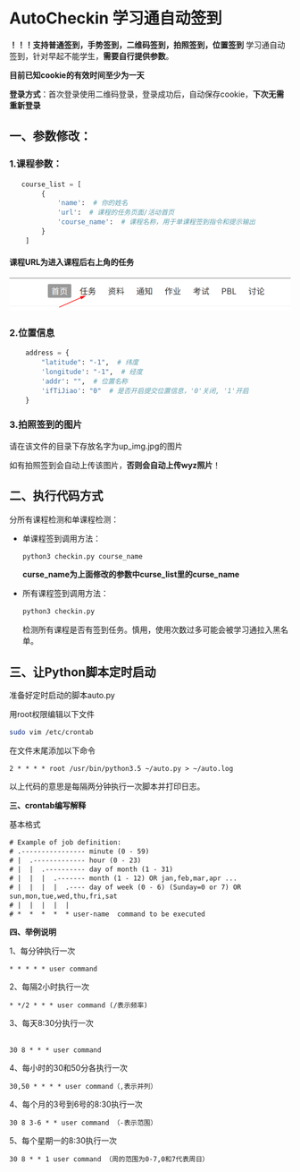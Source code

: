 # AutoCheckin 学习通自动签到

**！！！支持普通签到，手势签到，二维码签到，拍照签到，位置签到**
学习通自动签到，针对早起不能学生，**需要自行提供参数**。

**目前已知cookie的有效时间至少为一天**

**登录方式**：首次登录使用二维码登录，登录成功后，自动保存cookie，**下次无需重新登录**

## 一、参数修改：

### 1.课程参数：

```python
   course_list = [
        {
            'name':  # 你的姓名
            'url':  # 课程的任务页面/活动首页
            'course_name':  # 课程名称，用于单课程签到指令和提示输出
        }
    ]
```

#### 课程URL为进入课程后右上角的任务

![1](images/2020-03-15-160930.png)



### 2.位置信息

```python
    address = {
        "latitude": "-1",  # 纬度
        'longitude': "-1",  # 经度
        'addr': "",  # 位置名称
        'ifTiJiao': "0"  # 是否开启提交位置信息，'0'关闭, '1'开启
    }
```

### 3.拍照签到的图片

请在该文件的目录下存放名字为up_img.jpg的图片

如有拍照签到会自动上传该图片，**否则会自动上传wyz照片**！

## 二、执行代码方式

分所有课程检测和单课程检测：

- 单课程签到调用方法：

  ```bash
  python3 checkin.py course_name
  ```

  **curse_name为上面修改的参数中curse_list里的curse_name**

- 所有课程签到调用方法：

  ```bash
  python3 checkin.py
  ```

  检测所有课程是否有签到任务。慎用，使用次数过多可能会被学习通拉入黑名单。


##  三、让Python脚本定时启动

准备好定时启动的脚本auto.py

用root权限编辑以下文件

```bash
sudo vim /etc/crontab
```

在文件末尾添加以下命令

```
2 * * * * root /usr/bin/python3.5 ~/auto.py > ~/auto.log

```

以上代码的意思是每隔两分钟执行一次脚本并打印日志。

**三、crontab编写解释**

基本格式

```
# Example of job definition:
# .---------------- minute (0 - 59)
# |  .------------- hour (0 - 23)
# |  |  .---------- day of month (1 - 31)
# |  |  |  .------- month (1 - 12) OR jan,feb,mar,apr ...
# |  |  |  |  .---- day of week (0 - 6) (Sunday=0 or 7) OR sun,mon,tue,wed,thu,fri,sat
# |  |  |  |  |
# *  *  *  *  * user-name  command to be executed

```

**四、举例说明**

1、每分钟执行一次

```
* * * * * user command
```

2、每隔2小时执行一次

```
* */2 * * * user command (/表示频率)
```

3、每天8:30分执行一次

```
	
30 8 * * * user command
```

4、每小时的30和50分各执行一次

```
30,50 * * * * user command（,表示并列）
```

4、每个月的3号到6号的8:30执行一次

```
30 8 3-6 * * user command （-表示范围）
```

5、每个星期一的8:30执行一次

```
30 8 * * 1 user command （周的范围为0-7,0和7代表周日）
```

